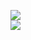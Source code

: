 [![](https://img.shields.io/badge/Made%20With-Github%20Spray-lightgrey.svg?style=for-the-badge&logo=github)](https://github.com/Annihil/github-spray#13682)  
[![](https://i.imgur.com/2DrTn0Z.gif)](https://github.com/Annihil/github-spray)